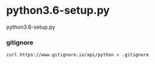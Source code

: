 # python3.6-setup.py
python3.6-setup.py


### gitignore

```
curl https://www.gitignore.io/api/python > .gitignore
```
